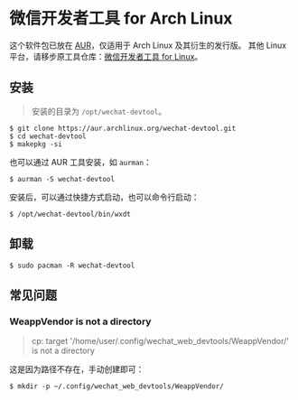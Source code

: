 # 微信开发者工具 for Arch Linux

这个软件包已放在 [AUR](https://aur.archlinux.org/packages/wechat-devtool)，仅适用于 Arch Linux 及其衍生的发行版。
其他 Linux 平台，请移步原工具仓库：[微信开发者工具 for Linux](https://github.com/cytle/wechat_web_devtools)。

## 安装

> 安装的目录为 `/opt/wechat-devtool`。

```shell
$ git clone https://aur.archlinux.org/wechat-devtool.git
$ cd wechat-devtool
$ makepkg -si
```

也可以通过 AUR 工具安装，如 `aurman`：

```shell
$ aurman -S wechat-devtool
```

安装后，可以通过快捷方式启动，也可以命令行启动：

```
$ /opt/wechat-devtool/bin/wxdt
```

## 卸载

```shell
$ sudo pacman -R wechat-devtool
```

## 常见问题

### WeappVendor is not a directory

> cp: target '/home/user/.config/wechat_web_devtools/WeappVendor/' is not a directory

这是因为路径不存在，手动创建即可：

```shell
$ mkdir -p ~/.config/wechat_web_devtools/WeappVendor/
```